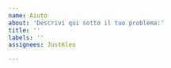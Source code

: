 ```yaml
---
name: Aiuto
about: 'Descrivi qui sotto il tuo problema:'
title: ''
labels: ''
assignees: JustKleo

---
```



